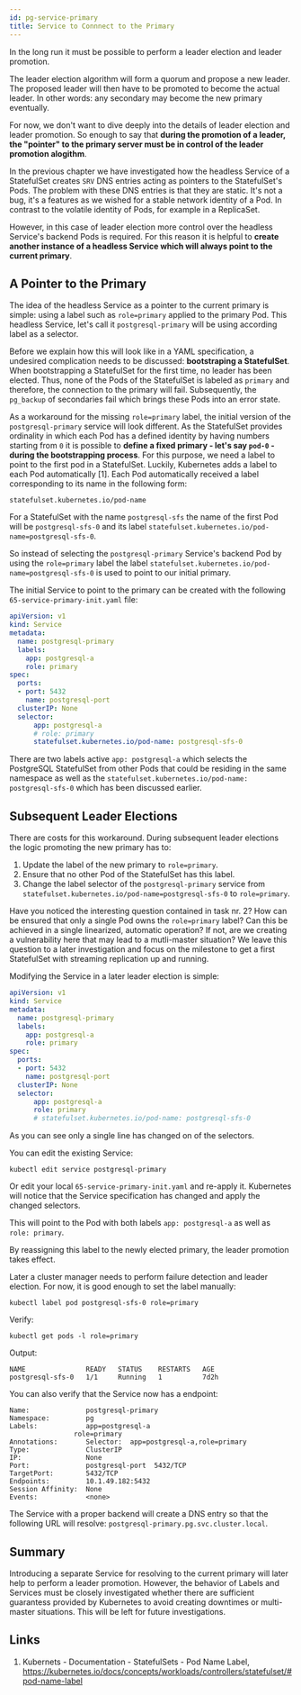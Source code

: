 ```yaml
---
id: pg-service-primary
title: Service to Connnect to the Primary
---
```


In the long run it must be possible to perform a leader election and leader promotion. 

The leader election algorithm will form a quorum and propose a new leader. The proposed leader will then have to be promoted to become the actual leader. In other words: any secondary may become the new primary eventually.

For now, we don't want to dive deeply into the details of leader election and leader promotion. So enough to say that **during the promotion of a leader, the "pointer" to the primary server must be in control of the leader promotion alogithm**.

In the previous chapter we have investigated how the headless Service of a StatefulSet creates `SRV` DNS entries acting as pointers to the StatefulSet's Pods. The problem with these DNS entries is that they are static. It's not a bug, it's a features as we wished for a stable network identity of a Pod. In contrast to the volatile identity of Pods, for example in a ReplicaSet.

However, in this case of leader election more control over the headless Service's backend Pods is required. For this reason it is helpful to **create another instance of a headless Service which will always point to the current primary**.

## A Pointer to the Primary

The idea of the headless Service as a pointer to the current primary is simple: using a label such as `role=primary` applied to the primary Pod. This headless Service, let's call it `postgresql-primary` will be using according label as a selector. 

Before we explain how this will look like in a YAML specification, a undesired complication needs to be discussed: **bootstraping a StatefulSet**. When bootstrapping a StatefulSet for the first time, no leader has been elected. Thus, none of the Pods of the StatefulSet is labeled as `primary` and therefore, the connection to the primary will fail. Subsequently, the `pg_backup` of secondaries fail which brings these Pods into an error state.

As a workaround for the missing `role=primary` label, the initial version of the `postgresql-primary` service will look different. As the StatefulSet provides ordinality in which each Pod has a defined identity by having numbers starting from `0` it is possible to **define a fixed primary - let's say `pod-0` - during the bootstrapping process**. For this purpose, we need a label to point to the first pod in a StatefulSet. Luckily, Kubernetes adds a label to each Pod automatically [1]. Each Pod automatically received a label corresponding to its name in the following form:

    statefulset.kubernetes.io/pod-name

For a StatefulSet with the name `postgresql-sfs` the name of the first Pod will be `postgresql-sfs-0` and its label `statefulset.kubernetes.io/pod-name=postgresql-sfs-0`.

So instead of selecting the `postgresql-primary` Service's backend Pod by using the `role=primary` label the label `statefulset.kubernetes.io/pod-name=postgresql-sfs-0` is used to point to our initial primary.

The initial Service to point to the primary can be created with the following `65-service-primary-init.yaml` file:

```yaml
apiVersion: v1
kind: Service
metadata:
  name: postgresql-primary
  labels:
    app: postgresql-a
    role: primary
spec:
  ports:
  - port: 5432
    name: postgresql-port
  clusterIP: None
  selector:
      app: postgresql-a
      # role: primary
      statefulset.kubernetes.io/pod-name: postgresql-sfs-0
```

There are two labels active `app: postgresql-a` which selects the PostgreSQL StatefulSet from other Pods that could be residing in the same namespace as well as the `statefulset.kubernetes.io/pod-name: postgresql-sfs-0` which has been discussed earlier.

## Subsequent Leader Elections

There are costs for this workaround. During subsequent leader elections the logic promoting the new primary has to:

1. Update the label of the new primary to `role=primary`.
2. Ensure that no other Pod of the StatefulSet has this label.
3. Change the label selector of the `postgresql-primary` service from `statefulset.kubernetes.io/pod-name=postgresql-sfs-0` to `role=primary`.

Have you noticed the interesting question contained in task nr. 2? How can be ensured that only a single Pod owns the `role=primary` label? Can this be achieved in a single linearized, automatic operation? If not, are we creating a vulnerability here that may lead to a mutli-master situation? We leave this question to a later investigation and focus on the milestone to get a first StatefulSet with streaming replication up and running.

Modifying the Service in a later leader election is simple:

```yaml
apiVersion: v1
kind: Service
metadata:
  name: postgresql-primary
  labels:
    app: postgresql-a
    role: primary
spec:
  ports:
  - port: 5432
    name: postgresql-port
  clusterIP: None
  selector:
      app: postgresql-a
      role: primary
      # statefulset.kubernetes.io/pod-name: postgresql-sfs-0
```

As you can see only a single line has changed on of the selectors.

You can edit the existing Service:

    kubectl edit service postgresql-primary

Or edit your local `65-service-primary-init.yaml` and re-apply it. Kubernetes will notice that the Service specification has changed and apply the changed selectors.

This will point to the Pod with both labels `app: postgresql-a` as well as `role: primary`. 

By reassigning this label to the newly elected primary, the leader promotion takes effect.

Later a cluster manager needs to perform failure detection and leader election. For now, it is good enough to set the label manually:

    kubectl label pod postgresql-sfs-0 role=primary

Verify:

    kubectl get pods -l role=primary

Output:

    NAME               READY   STATUS    RESTARTS   AGE
    postgresql-sfs-0   1/1     Running   1          7d2h

You can also verify that the Service now has a endpoint:

    Name:              postgresql-primary
    Namespace:         pg
    Labels:            app=postgresql-a
                    role=primary
    Annotations:       Selector:  app=postgresql-a,role=primary
    Type:              ClusterIP
    IP:                None
    Port:              postgresql-port  5432/TCP
    TargetPort:        5432/TCP
    Endpoints:         10.1.49.182:5432
    Session Affinity:  None
    Events:            <none>


The Service with a proper backend will create a DNS entry so that the following URL will resolve: `postgresql-primary.pg.svc.cluster.local`.

## Summary

Introducing a separate Service for resolving to the current primary will later help to perform a leader promotion. However, the behavior of Labels and Services must be closely investigated whether there are sufficient guarantess provided by Kubernetes to avoid creating downtimes or multi-master situations. This will be left for future investigations.

## Links

1. Kubernets - Documentation - StatefulSets - Pod Name Label, https://kubernetes.io/docs/concepts/workloads/controllers/statefulset/#pod-name-label